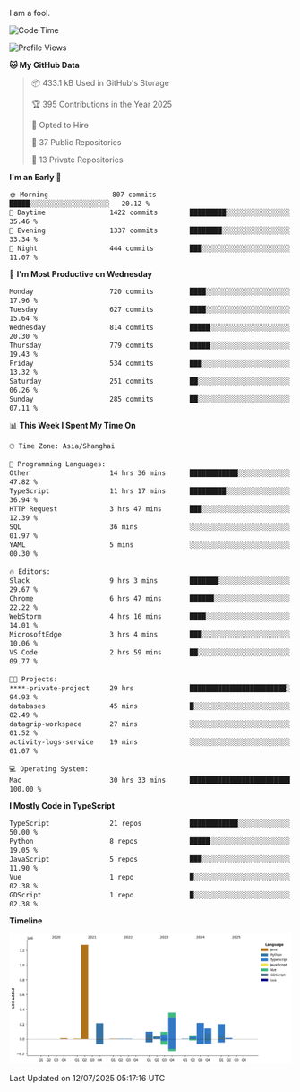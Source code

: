 I am a fool.

<!--START_SECTION:waka-->
![Code Time](http://img.shields.io/badge/Code%20Time-3%2C295%20hrs%2043%20mins-blue)

![Profile Views](http://img.shields.io/badge/Profile%20Views-2-blue)

**🐱 My GitHub Data** 

> 📦 433.1 kB Used in GitHub's Storage 
 > 
> 🏆 395 Contributions in the Year 2025
 > 
> 💼 Opted to Hire
 > 
> 📜 37 Public Repositories 
 > 
> 🔑 13 Private Repositories 
 > 
**I'm an Early 🐤** 

```text
🌞 Morning                807 commits         █████░░░░░░░░░░░░░░░░░░░░   20.12 % 
🌆 Daytime                1422 commits        █████████░░░░░░░░░░░░░░░░   35.46 % 
🌃 Evening                1337 commits        ████████░░░░░░░░░░░░░░░░░   33.34 % 
🌙 Night                  444 commits         ███░░░░░░░░░░░░░░░░░░░░░░   11.07 % 
```
📅 **I'm Most Productive on Wednesday** 

```text
Monday                   720 commits         ████░░░░░░░░░░░░░░░░░░░░░   17.96 % 
Tuesday                  627 commits         ████░░░░░░░░░░░░░░░░░░░░░   15.64 % 
Wednesday                814 commits         █████░░░░░░░░░░░░░░░░░░░░   20.30 % 
Thursday                 779 commits         █████░░░░░░░░░░░░░░░░░░░░   19.43 % 
Friday                   534 commits         ███░░░░░░░░░░░░░░░░░░░░░░   13.32 % 
Saturday                 251 commits         ██░░░░░░░░░░░░░░░░░░░░░░░   06.26 % 
Sunday                   285 commits         ██░░░░░░░░░░░░░░░░░░░░░░░   07.11 % 
```


📊 **This Week I Spent My Time On** 

```text
🕑︎ Time Zone: Asia/Shanghai

💬 Programming Languages: 
Other                    14 hrs 36 mins      ████████████░░░░░░░░░░░░░   47.82 % 
TypeScript               11 hrs 17 mins      █████████░░░░░░░░░░░░░░░░   36.94 % 
HTTP Request             3 hrs 47 mins       ███░░░░░░░░░░░░░░░░░░░░░░   12.39 % 
SQL                      36 mins             ░░░░░░░░░░░░░░░░░░░░░░░░░   01.97 % 
YAML                     5 mins              ░░░░░░░░░░░░░░░░░░░░░░░░░   00.30 % 

🔥 Editors: 
Slack                    9 hrs 3 mins        ███████░░░░░░░░░░░░░░░░░░   29.67 % 
Chrome                   6 hrs 47 mins       ██████░░░░░░░░░░░░░░░░░░░   22.22 % 
WebStorm                 4 hrs 16 mins       ████░░░░░░░░░░░░░░░░░░░░░   14.01 % 
MicrosoftEdge            3 hrs 4 mins        ███░░░░░░░░░░░░░░░░░░░░░░   10.06 % 
VS Code                  2 hrs 59 mins       ██░░░░░░░░░░░░░░░░░░░░░░░   09.77 % 

🐱‍💻 Projects: 
****-private-project     29 hrs              ████████████████████████░   94.93 % 
databases                45 mins             █░░░░░░░░░░░░░░░░░░░░░░░░   02.49 % 
datagrip-workspace       27 mins             ░░░░░░░░░░░░░░░░░░░░░░░░░   01.52 % 
activity-logs-service    19 mins             ░░░░░░░░░░░░░░░░░░░░░░░░░   01.07 % 

💻 Operating System: 
Mac                      30 hrs 33 mins      █████████████████████████   100.00 % 
```

**I Mostly Code in TypeScript** 

```text
TypeScript               21 repos            ████████████░░░░░░░░░░░░░   50.00 % 
Python                   8 repos             █████░░░░░░░░░░░░░░░░░░░░   19.05 % 
JavaScript               5 repos             ███░░░░░░░░░░░░░░░░░░░░░░   11.90 % 
Vue                      1 repo              █░░░░░░░░░░░░░░░░░░░░░░░░   02.38 % 
GDScript                 1 repo              █░░░░░░░░░░░░░░░░░░░░░░░░   02.38 % 
```



**Timeline**

![Lines of Code chart](https://raw.githubusercontent.com/VeejaLiu/VeejaLiu/master/assets/bar_graph.png)


 Last Updated on 12/07/2025 05:17:16 UTC
<!--END_SECTION:waka-->
